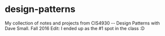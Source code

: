 # design-patterns
My collection of notes and projects from CIS4930 -- Design Patterns with Dave Small.
Fall 2016
Edit: I ended up as the #1 spot in the class :D
